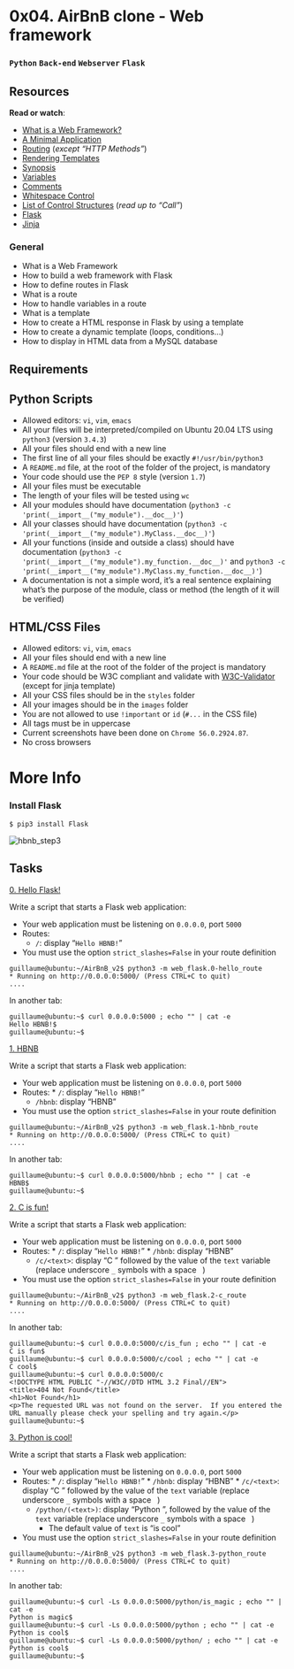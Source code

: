 # 0x04. AirBnB clone - Web framework
### `Python` `Back-end` `Webserver` `Flask`
## Resources
**Read or watch**:

* [What is a Web Framework?](https://intelegain-technologies.medium.com/what-are-web-frameworks-and-why-you-need-them-c4e8806bd0fb)
* [A Minimal Application](https://flask.palletsprojects.com/en/1.0.x/quickstart/#a-minimal-application)
* [Routing](https://flask.palletsprojects.com/en/1.0.x/quickstart/#routing) (*except “HTTP Methods”*)
* [Rendering Templates](https://flask.palletsprojects.com/en/1.0.x/quickstart/#rendering-templates)
* [Synopsis](https://jinja.palletsprojects.com/en/2.9.x/templates/#synopsis)
* [Variables](https://jinja.palletsprojects.com/en/2.9.x/templates/#variables)
* [Comments](https://jinja.palletsprojects.com/en/2.9.x/templates/#comments)
* [Whitespace Control](https://jinja.palletsprojects.com/en/2.9.x/templates/#whitespace-control)
* [List of Control Structures](https://jinja.palletsprojects.com/en/2.9.x/templates/#list-of-control-structures) (*read up to “Call”*)
* [Flask](https://palletsprojects.com/p/flask/)
* [Jinja](https://jinja.palletsprojects.com/en/2.9.x/templates/)
### General
* What is a Web Framework
* How to build a web framework with Flask
* How to define routes in Flask
* What is a route
* How to handle variables in a route
* What is a template
* How to create a HTML response in Flask by using a template
* How to create a dynamic template (loops, conditions…)
* How to display in HTML data from a MySQL database

## Requirements
## Python Scripts
* Allowed editors: `vi`, `vim`, `emacs`
* All your files will be interpreted/compiled on Ubuntu 20.04 LTS using `python3` (version `3.4.3`)
* All your files should end with a new line
* The first line of all your files should be exactly `#!/usr/bin/python3`
* A `README.md` file, at the root of the folder of the project, is mandatory
* Your code should use the `PEP 8` style (version `1.7`)
* All your files must be executable
* The length of your files will be tested using `wc`
* All your modules should have documentation (`python3 -c 'print(__import__("my_module").__doc__)'`)
* All your classes should have documentation (`python3 -c 'print(__import__("my_module").MyClass.__doc__)'`)
* All your functions (inside and outside a class) should have documentation (`python3 -c 'print(__import__("my_module").my_function.__doc__)'` and `python3 -c 'print(__import__("my_module").MyClass.my_function.__doc__)'`)
* A documentation is not a simple word, it’s a real sentence explaining what’s the purpose of the module, class or method (the length of it will be verified)

## HTML/CSS Files
* Allowed editors: `vi`, `vim`, `emacs`
* All your files should end with a new line
* A `README.md` file at the root of the folder of the project is mandatory
* Your code should be W3C compliant and validate with [W3C-Validator](https://github.com/alx-tools/W3C-Validator) (except for jinja template)
* All your CSS files should be in the `styles` folder
* All your images should be in the `images` folder
* You are not allowed to use `!important` or `id` (`#...` in the CSS file)
* All tags must be in uppercase
* Current screenshots have been done on `Chrome 56.0.2924.87`.
* No cross browsers

# More Info

### Install Flask
```
$ pip3 install Flask
```

![hbnb_step3](https://github.com/samuelselasi/AirBnB_clone_v2/assets/85158665/70218b47-7782-4171-bf31-424d3d606688)

## Tasks

[0. Hello Flask!](./0-hello_route.py)

Write a script that starts a Flask web application:

* Your web application must be listening on `0.0.0.0`, port `5000`
* Routes:
	* `/`: display “`Hello HBNB!`”
* You must use the option `strict_slashes=False` in your route definition
```
guillaume@ubuntu:~/AirBnB_v2$ python3 -m web_flask.0-hello_route
* Running on http://0.0.0.0:5000/ (Press CTRL+C to quit)
....
```
In another tab:
```
guillaume@ubuntu:~$ curl 0.0.0.0:5000 ; echo "" | cat -e
Hello HBNB!$
guillaume@ubuntu:~$
```

[1. HBNB](./1-hbnb_route.py)

Write a script that starts a Flask web application:

* Your web application must be listening on `0.0.0.0`, port `5000`
* Routes:
        * `/`: display “`Hello HBNB!`”
	* `/hbnb`: display “HBNB”
* You must use the option `strict_slashes=False` in your route definition
```
guillaume@ubuntu:~/AirBnB_v2$ python3 -m web_flask.1-hbnb_route
* Running on http://0.0.0.0:5000/ (Press CTRL+C to quit)
....
```
In another tab:
```
guillaume@ubuntu:~$ curl 0.0.0.0:5000/hbnb ; echo "" | cat -e
HBNB$
guillaume@ubuntu:~$
```

[2. C is fun!](./2-c_route.py)

Write a script that starts a Flask web application:

* Your web application must be listening on `0.0.0.0`, port `5000`
* Routes:
        * `/`: display “`Hello HBNB!`”
        * `/hbnb`: display “HBNB”
	* `/c/<text>`: display “C ” followed by the value of the `text` variable (replace underscore `_` symbols with a space ` `)
* You must use the option `strict_slashes=False` in your route definition
```
guillaume@ubuntu:~/AirBnB_v2$ python3 -m web_flask.2-c_route
* Running on http://0.0.0.0:5000/ (Press CTRL+C to quit)
....
```
In another tab:
```
guillaume@ubuntu:~$ curl 0.0.0.0:5000/c/is_fun ; echo "" | cat -e
C is fun$
guillaume@ubuntu:~$ curl 0.0.0.0:5000/c/cool ; echo "" | cat -e
C cool$
guillaume@ubuntu:~$ curl 0.0.0.0:5000/c
<!DOCTYPE HTML PUBLIC "-//W3C//DTD HTML 3.2 Final//EN">
<title>404 Not Found</title>
<h1>Not Found</h1>
<p>The requested URL was not found on the server.  If you entered the URL manually please check your spelling and try again.</p>
guillaume@ubuntu:~$
```

[3. Python is cool!](./3-python_route.py)

Write a script that starts a Flask web application:

* Your web application must be listening on `0.0.0.0`, port `5000`
* Routes:
        * `/`: display “`Hello HBNB!`”
        * `/hbnb`: display “HBNB”
        * `/c/<text>`: display “C ” followed by the value of the `text` variable (replace underscore `_` symbols with a space ` `)
	* `/python/(<text>)`: display “Python ”, followed by the value of the `text` variable (replace underscore `_` symbols with a space ` `)
		* The default value of `text` is “is cool”
* You must use the option `strict_slashes=False` in your route definition
```
guillaume@ubuntu:~/AirBnB_v2$ python3 -m web_flask.3-python_route
* Running on http://0.0.0.0:5000/ (Press CTRL+C to quit)
....
```
In another tab:
```
guillaume@ubuntu:~$ curl -Ls 0.0.0.0:5000/python/is_magic ; echo "" | cat -e
Python is magic$
guillaume@ubuntu:~$ curl -Ls 0.0.0.0:5000/python ; echo "" | cat -e
Python is cool$
guillaume@ubuntu:~$ curl -Ls 0.0.0.0:5000/python/ ; echo "" | cat -e
Python is cool$
guillaume@ubuntu:~$
```

